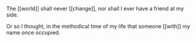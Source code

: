 The [[world]] shall never [[change]], nor shall I ever have a friend at my side. 

Or so I thought, in the methodical time of my life that someone [[with]] my name once occupied.